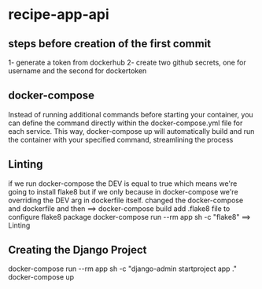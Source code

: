 # recipe-app-api
## steps before creation of the first commit
1- generate a token from dockerhub
2- create two github secrets, one for username and the second for dockertoken

## docker-compose 
Instead of running additional commands before starting your container, you can define the command directly within the docker-compose.yml file for each service. This way, docker-compose up will automatically build and run the container with your specified command, streamlining the process

## Linting
if we run docker-compose the DEV is equal to true which means we're going to
install flake8 but if we only because in docker-compose we're overriding the
DEV arg in dockerfile itself.
changed the docker-compose and dockerfile and then ==> docker-compose build
add .flake8 file to configure flake8 package
docker-compose run --rm app sh -c "flake8" ==> Linting

## Creating the Django Project
docker-compose run --rm app sh -c "django-admin startproject app ."
docker-compose up